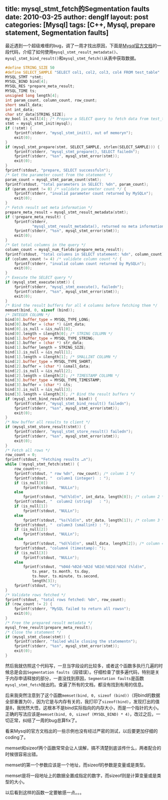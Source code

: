title: mysql_stmt_fetch的Segmentation faults
date: 2010-03-25
author: denglf
layout: post
categories: [Mysql]
tags: [C++, Mysql, prepare statement, Segmentation faults]
---
最近遇到一个超级难缠的bug，调了一周才找出原因，下面是[Mysql官方文档](http://dev.mysql.com/doc/refman/5.1/zh/apis.html#mysql-stmt-fetch)的一段代码，介绍了如何使用`mysql_stmt_result_metadata()`、`mysql_stmt_bind_result()`和`mysql_stmt_fetch()`从表中获取数据。
<!--more-->
```c++
#define STRING_SIZE 50
#define SELECT_SAMPLE "SELECT col1, col2, col3, col4 FROM test_table"
MYSQL_STMT *stmt;
MYSQL_BIND bind[4];
MYSQL_RES *prepare_meta_result;
MYSQL_TIME ts;
unsigned long length[4];
int param_count, column_count, row_count;
short small_data;
int int_data;
char str_data[STRING_SIZE];
my_bool is_null[4]; /* Prepare a SELECT query to fetch data from test_table */
stmt = mysql_stmt_init(mysql);
if (!stmt) {
    fprintf(stderr, "mysql_stmt_init(), out of memoryn");
    exit(0);
}
if (mysql_stmt_prepare(stmt, SELECT_SAMPLE, strlen(SELECT_SAMPLE))) {
    fprintf(stderr, "mysql_stmt_prepare(), SELECT failedn");
    fprintf(stderr, "%sn", mysql_stmt_error(stmt));
    exit(0);
}
fprintf(stdout, "prepare, SELECT successfuln");
/* Get the parameter count from the statement */
param_count = mysql_stmt_param_count(stmt);
fprintf(stdout, "total parameters in SELECT: %dn", param_count);
if (param_count != 0) /* validate parameter count */ {
    fprintf(stderr, "invalid parameter count returned by MySQLn");
    exit(0);
}
/* Fetch result set meta information */
prepare_meta_result = mysql_stmt_result_metadata(stmt);
if (!prepare_meta_result) {
    fprintf(stderr,
            "mysql_stmt_result_metadata(), returned no meta informationn");
    fprintf(stderr, "%sn", mysql_stmt_error(stmt));
    exit(0);
}
/* Get total columns in the query */
column_count = mysql_num_fields(prepare_meta_result);
fprintf(stdout, "total columns in SELECT statement: %dn", column_count);
if (column_count != 4) /* validate column count */ {
    fprintf(stderr, "invalid column count returned by MySQLn");
    exit(0);
}
/* Execute the SELECT query */
if (mysql_stmt_execute(stmt)) {
    fprintf(stderr, "mysql_stmt_execute(), failedn");
    fprintf(stderr, "%sn", mysql_stmt_error(stmt));
    exit(0);
}
/* Bind the result buffers for all 4 columns before fetching them */
memset(bind, 0, sizeof (bind));
/* INTEGER COLUMN */
bind[0].buffer_type = MYSQL_TYPE_LONG;
bind[0].buffer = (char *) &int_data;
bind[0].is_null = &is_null[0];
bind[0].length = &length[0]; /* STRING COLUMN */
bind[1].buffer_type = MYSQL_TYPE_STRING;
bind[1].buffer = (char *) str_data;
bind[1].buffer_length = STRING_SIZE;
bind[1].is_null = &is_null[1];
bind[1].length = &length[1]; /* SMALLINT COLUMN */
bind[2].buffer_type = MYSQL_TYPE_SHORT;
bind[2].buffer = (char *) &small_data;
bind[2].is_null = &is_null[2];
bind[2].length = &length[2]; /* TIMESTAMP COLUMN */
bind[3].buffer_type = MYSQL_TYPE_TIMESTAMP;
bind[3].buffer = (char *) &ts;
bind[3].is_null = &is_null[3];
bind[3].length = &length[3]; /* Bind the result buffers */
if (mysql_stmt_bind_result(stmt, bind)) {
    fprintf(stderr, "mysql_stmt_bind_result() failedn");
    fprintf(stderr, "%sn", mysql_stmt_error(stmt));
    exit(0);
}
/* Now buffer all results to client */
if (mysql_stmt_store_result(stmt)) {
    fprintf(stderr, "mysql_stmt_store_result() failedn");
    fprintf(stderr, "%sn", mysql_stmt_error(stmt));
    exit(0);
}
/* Fetch all rows */
row_count = 0;
fprintf(stdout, "Fetching results …n");
while (!mysql_stmt_fetch(stmt)) {
    row_count++;
    fprintf(stdout, " row %dn", row_count); /* column 1 */
    fprintf(stdout, "  column1 (integer)  : ");
    if (is_null[0])
        fprintf(stdout, "NULLn");
    else
        fprintf(stdout, "%d(%ld)n", int_data, length[0]); /* column 2 */
    fprintf(stdout, "  column2 (string)   : ");
    if (is_null[1])
        fprintf(stdout, "NULLn");
    else
        fprintf(stdout, "%s(%ld)n", str_data, length[1]); /* column 3 */
    fprintf(stdout, "  column3 (smallint) : ");
    if (is_null[2])
        fprintf(stdout, "NULLn");
    else
        fprintf(stdout, "%d(%ld)n", small_data, length[2]); /* column 4 */
    fprintf(stdout, "column4 (timestamp): ");
    if (is_null[3])
        fprintf(stdout, "NULLn");
    else
        fprintf(stdout, "%04d-%02d-%02d %02d:%02d:%02d (%ld)n",
            ts.year, ts.month, ts.day,
            ts.hour, ts.minute, ts.second,
            length[3]);
    fprintf(stdout, "n");
}
/* Validate rows fetched */
fprintf(stdout, "total rows fetched: %dn", row_count);
if (row_count != 2) {
    fprintf(stderr, "MySQL failed to return all rowsn");
    exit(0);
}
/* Free the prepared result metadata */
mysql_free_result(prepare_meta_result);
/* Close the statement */
if (mysql_stmt_close(stmt)) {
    fprintf(stderr, "failed while closing the statementn");
    fprintf(stderr, "%sn", mysql_stmt_error(stmt));
    exit(0);
}
```

然后我就仿照这个代码写，一旦当字段设的比较多，或者这个函数多执行几遍的时候总是会出`Segmentation faults`（段错误）。仔细检查了很多遍代码，特别是关于内存申请释放的部分，一直没找到原因，`Segmentation faults`是函数`mysql_stmt_fetch`抛出的。查遍了所有的文档，都没有找到有用的信息。

后来我突然注意到了这个函数`memset(bind, 0, sizeof (bind))`（将bind的数据全部重置为0），因为它是与内存有关的，我打印了`sizeof(bind)`，发现打出的值是8，我恍然大悟，这根本不是bind实际指向的内存大小，而是一个指针的大小。正确的写法应该是`memset(bind, 0, sizeof (MYSQL_BIND) * 4)`，改过之后，一切正常，纠结了一周的bug总算fix了。

看来Mysql的官方文档出的一些示例也没有经过严密的测试，以后要更加仔细的coding了。

memset和sizeof两个函数常常会让人误解，搞不清楚到底该传什么，两者配合的时候很容易出错。

memset的第一个参数应该是一个地址，而sizeof的参数是变量或是类型。

memset是将一段地址上的数据全置成指定的数字，而sizeof则是计算变量或是类型的大小。

以后看到这样的函数一定要敏感一点。。。
